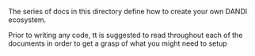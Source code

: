 The series of docs in this directory define how to create your own DANDI ecosystem. 

Prior to writing any code, tt is suggested to read throughout each of the documents in order to get a grasp of what you might need to setup